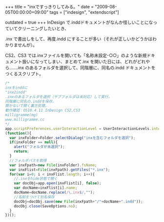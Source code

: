 +++
title = "inxですっきりしてみる。"
date = "2009-08-05T00:00:00+09:00"
tags = ["indesign", "extendscript"]

outdated = true
+++
InDesign で.inddドキュメントがなんか怪しいことになっていてクリーニングしたいとき、

.inx で書出しをして、再度.indd にすることが多い（それが正しいかどうかはわかりませんが）。

CS2、CS3 では.inxファイルを開いても「名称未設定-○○」のような新規ドキュメント扱いになってしまい、まとめて.inx を開いた日には、どれがどれやら.......inx のあるフォルダを選択して、同階層に、同名の.indd ドキュメントをつくるスクリプト。

```js
/*
inxをinddに
"inx2indd"
.inxのあるフォルダを選択（サブフォルダは未対応）して実行。
同階層に同名の.inddを保存。
開かないで開く裏方処理。
動作確認：OS10.4.11 InDesign CS2,CS3
milligramme(mg)
www.milligramme.cc
*/
app.scriptPreferences.userInteractionLevel = UserInteractionLevels.interactWithAll;
(function(){
  var inxFolder=Folder.selectDialog("inxを含むフォルダを選択");
  if(inxFolder == null){
    alert("フォルダが未選択");
    return;
  }
  //フォルダパスを取得
  var inxFpath=new File(inxFolder).fsName;
  var inxFlist=File(inxFpath).getFiles("*.inx");
  for(var i=0; i < inxFlist.length; i++){
    //.inxをhide状態で開く
    var docObj=app.open(inxFlist[i], false);
    var docName=inxFlist[i].name;
    docName=docName.replace(/\.inx$/,"");
    //名前をつけて別名保存
    docObj=docObj.save(new File(inxFpath+"/"+docName+".indd"));
    docObj.close(SaveOptions.no);
  }
})();
```